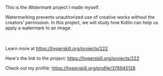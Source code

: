 This is the *Watermark* project I made myself.


<p>Watermarking prevents unauthorized use of creative works without the creators' permission. In this project, we will study how Kotlin can help us apply a watermark to an image.</p><br/><br/>Learn more at <a href="https://hyperskill.org/projects/222?utm_source=ide&utm_medium=ide&utm_campaign=ide&utm_content=project-card">https://hyperskill.org/projects/222</a>

Here's the link to the project: https://hyperskill.org/projects/222

Check out my profile: https://hyperskill.org/profile/376945128